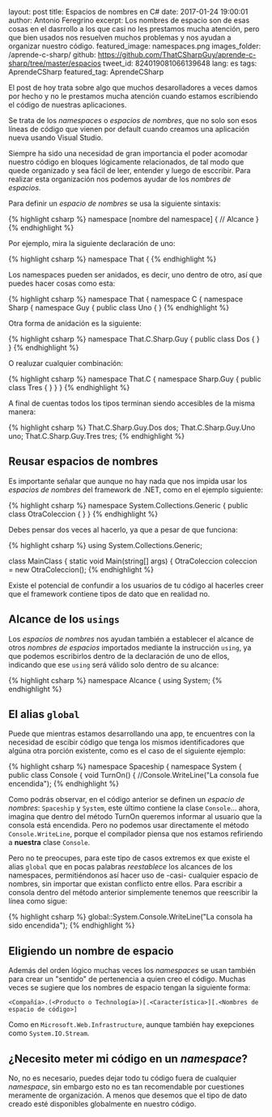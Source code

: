 layout: post
title: Espacios de nombres en C#
date: 2017-01-24 19:00:01
author: Antonio Feregrino
excerpt: Los nombres de espacio son de esas cosas en el dasrrollo a los que casi no les prestamos mucha atención, pero que bien usados nos resuelven muchos problemas y nos ayudan a organizar nuestro código.
featured_image: namespaces.png
images_folder: /aprende-c-sharp/
github: https://github.com/ThatCSharpGuy/aprende-c-sharp/tree/master/espacios
tweet_id: 824019081066139648
lang: es
tags: AprendeCSharp
featured_tag: AprendeCSharp

El post de hoy trata sobre algo que muchos desarolladores a veces damos por hecho y no le prestamos mucha atención cuando estamos escribiendo el código de nuestras aplicaciones.

Se trata de los *namespaces* o *espacios de nombres*, que no solo son esos líneas de código que vienen por default cuando creamos una aplicación nueva usando Visual Studio.

Siempre ha sido una necesidad de gran importancia el poder acomodar nuestro código en bloques lógicamente relacionados, de tal modo que quede organizado y sea fácil de leer, entender y luego de esccribir. Para realizar esta organización nos podemos ayudar de los *nombres de espacios*.

Para definir un *espacio de nombres* se usa la siguiente sintaxis:

{% highlight csharp %}
namespace [nombre del namespace]
{
    // Alcance
}
{% endhighlight %}  

Por ejemplo, mira la siguiente declaración de uno:  

{% highlight csharp %}
namespace That
{
{% endhighlight %}  

Los namespaces pueden ser anidados, es decir, uno dentro de otro, así que puedes hacer cosas como esta:  

{% highlight csharp %}
namespace That
{
    namespace C
    {
        namespace Sharp
        {
            namespace Guy
            {
                public class Uno { }
{% endhighlight %}  

Otra forma de anidación es la siguiente:

{% highlight csharp %}
namespace That.C.Sharp.Guy
{
    public class Dos { }
}
{% endhighlight %}  

O realuzar cualquier combinación:  

{% highlight csharp %}
namespace That.C
{
    namespace Sharp.Guy
    {
        public class Tres { }
    }
}
{% endhighlight %}  

A final de cuentas todos los tipos terminan siendo accesibles de la misma manera:

{% highlight csharp %}
That.C.Sharp.Guy.Dos dos;
That.C.Sharp.Guy.Uno uno;
That.C.Sharp.Guy.Tres tres;
{% endhighlight %}  

## Reusar espacios de nombres

Es importante señalar que aunque no hay nada que nos impida usar los *espacios de nombres* del framework de .NET, como en el ejemplo siguiente:  

{% highlight csharp %}
namespace System.Collections.Generic
{
    public class OtraColeccion
    {
    }
}
{% endhighlight %}  

Debes pensar dos veces al hacerlo, ya que a pesar de que funciona:  

{% highlight csharp %}
using System.Collections.Generic;

class MainClass
{
    static void Main(string[] args)
    {
        OtraColeccion coleccion = new OtraColeccion();
{% endhighlight %}  

Existe el potencial de confundir a los usuarios de tu código al hacerles creer que el framework contiene tipos de dato que en realidad no.

## Alcance de los `usings`  
Los *espacios de nombres* nos ayudan también a establecer el alcance de otros *nombres de espacios* importados mediante la instrucción `using`, ya que podemos escribirlos dentro de la declaración de uno de ellos, indicando que ese `using` será válido solo dentro de su alcance: 

{% highlight csharp %}
namespace Alcance
{
    using System;
{% endhighlight %}  


## El alias `global` 
Puede que mientras estamos desarrollando una app, te encuentres con la necesidad de escibir código que tenga los mismos identificadores que algúna otra porción existente, como es el caso de el siguiente ejemplo:

{% highlight csharp %}
namespace Spaceship
{
    namespace System
    {
        public class Console
        {
            void TurnOn()
            {
                //Console.WriteLine("La consola fue encendida");
{% endhighlight %}  

Como podrás observar, en el código anterior se definen un *espacio de nombres*: `Spaceship` y `System`, este último contiene la clase `Console`... ahora, imagina que dentro del método TurnOn queremos informar al usuario que la consola está encendida. Pero no podemos usar directamente el método `Console.WriteLine`, porque el compilador piensa que nos estamos refiriendo a **nuestra** clase `Console`.  

Pero no te preocupes, para este tipo de casos extremos ex que existe el alias `global` que en pocas palabras *reestablece* los alcances de los namespaces, permitiéndonos así hacer uso de -casi- cualquier espacio de nombres, sin importar que existan conflicto entre ellos. Para escribir a consola dentro del método anterior simplemente tenemos que reescribir la línea como sigue:  

{% highlight csharp %}
global::System.Console.WriteLine("La consola ha sido encendida");
{% endhighlight %}  

## Eligiendo un nombre de espacio  
Además del orden lógico muchas veces los *namespaces* se usan también para crear un "sentido" de pertenencia a quien creo el código. Muchas veces se sugiere que los nombres de espacio tengan la siguiente forma:  

`<Compañía>.(<Producto o Technología>)[.<Característica>][.<Nombres de espacio de código>]`

Como en `Microsoft.Web.Infrastructure`, aunque también hay exepciones como `System.IO.Stream`.



## ¿Necesito meter mi código en un *namespace*?  
No, no es necesario, puedes dejar todo tu código fuera de cualquier *namespace*, sin embargo esto no es tan recomendable por cuestiones meramente de organización. A menos que desemos que el tipo de dato creado esté disponibles globalmente en nuestro código.